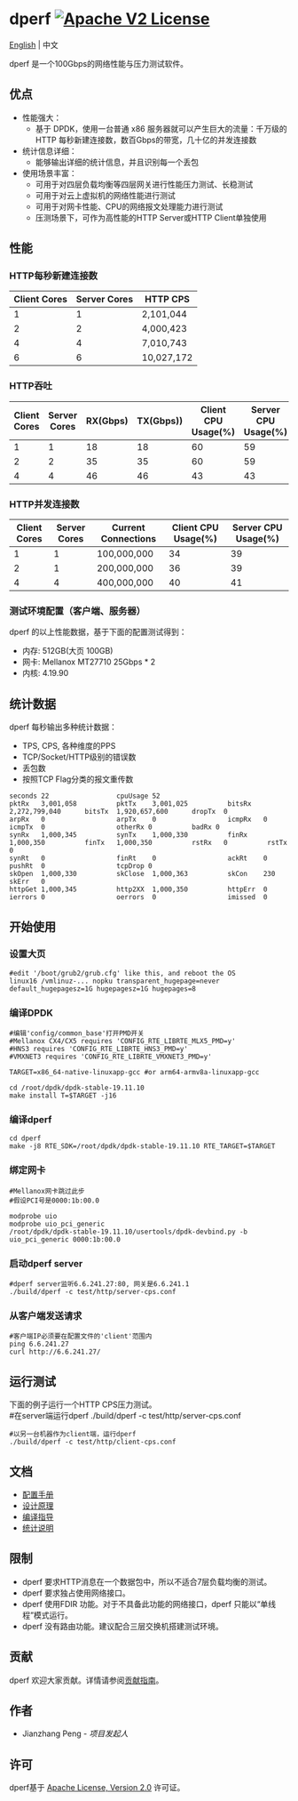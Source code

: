 # dperf [![Apache V2 License](https://img.shields.io/badge/license-Apache%20V2-blue.svg)](https://github.com/baidu/dperf/blob/main/LICENSE)

[English](README.md) | 中文

dperf 是一个100Gbps的网络性能与压力测试软件。

## 优点

- 性能强大：
  - 基于 DPDK，使用一台普通 x86 服务器就可以产生巨大的流量：千万级的 HTTP 每秒新建连接数，数百Gbps的带宽，几十亿的并发连接数
- 统计信息详细：
  - 能够输出详细的统计信息，并且识别每一个丢包
- 使用场景丰富：
  - 可用于对四层负载均衡等四层网关进行性能压力测试、长稳测试
  - 可用于对云上虚拟机的网络性能进行测试
  - 可用于对网卡性能、CPU的网络报文处理能力进行测试
  - 压测场景下，可作为高性能的HTTP Server或HTTP Client单独使用

## 性能
### HTTP每秒新建连接数
|Client Cores|Server Cores|HTTP CPS|
|------------|------------|--------|
|1|1|2,101,044|
|2|2|4,000,423|
|4|4|7,010,743|
|6|6|10,027,172|

### HTTP吞吐
|Client Cores|Server Cores|RX(Gbps)|TX(Gbps))|Client CPU Usage(%)|Server CPU Usage(%)|
|------------|------------|--------|---------|-------------------|-------------------|
|1|1|18|18|60|59|
|2|2|35|35|60|59|
|4|4|46|46|43|43|

### HTTP并发连接数
|Client Cores|Server Cores|Current Connections|Client CPU Usage(%)|Server CPU Usage(%)|
|------------|------------|-------------------|-------------------|-------------------|
|1|1|100,000,000|34|39|
|2|1|200,000,000|36|39|
|4|4|400,000,000|40|41|

### 测试环境配置（客户端、服务器）
dperf 的以上性能数据，基于下面的配置测试得到：

- 内存: 512GB(大页 100GB)
- 网卡: Mellanox MT27710 25Gbps * 2
- 内核: 4.19.90

## 统计数据
dperf 每秒输出多种统计数据：
- TPS, CPS,  各种维度的PPS
- TCP/Socket/HTTP级别的错误数
- 丢包数
- 按照TCP Flag分类的报文重传数

```
seconds 22                 cpuUsage 52
pktRx   3,001,058          pktTx    3,001,025          bitsRx   2,272,799,040      bitsTx  1,920,657,600      dropTx  0
arpRx   0                  arpTx    0                  icmpRx   0                  icmpTx  0                  otherRx 0          badRx 0
synRx   1,000,345          synTx    1,000,330          finRx    1,000,350          finTx   1,000,350          rstRx   0          rstTx 0
synRt   0                  finRt    0                  ackRt    0                  pushRt  0                  tcpDrop 0
skOpen  1,000,330          skClose  1,000,363          skCon    230                skErr   0
httpGet 1,000,345          http2XX  1,000,350          httpErr  0
ierrors 0                  oerrors  0                  imissed  0
```

## 开始使用
### 设置大页
    #edit '/boot/grub2/grub.cfg' like this, and reboot the OS
    linux16 /vmlinuz-... nopku transparent_hugepage=never default_hugepagesz=1G hugepagesz=1G hugepages=8

### 编译DPDK
    #编辑'config/common_base'打开PMD开关
    #Mellanox CX4/CX5 requires 'CONFIG_RTE_LIBRTE_MLX5_PMD=y'
    #HNS3 requires 'CONFIG_RTE_LIBRTE_HNS3_PMD=y'
    #VMXNET3 requires 'CONFIG_RTE_LIBRTE_VMXNET3_PMD=y'

    TARGET=x86_64-native-linuxapp-gcc #or arm64-armv8a-linuxapp-gcc

    cd /root/dpdk/dpdk-stable-19.11.10
    make install T=$TARGET -j16
    
### 编译dperf
    cd dperf
    make -j8 RTE_SDK=/root/dpdk/dpdk-stable-19.11.10 RTE_TARGET=$TARGET

### 绑定网卡 
    #Mellanox网卡跳过此步
    #假设PCI号是0000:1b:00.0

    modprobe uio
    modprobe uio_pci_generic
    /root/dpdk/dpdk-stable-19.11.10/usertools/dpdk-devbind.py -b uio_pci_generic 0000:1b:00.0
    
### 启动dperf server
    #dperf server监听6.6.241.27:80, 网关是6.6.241.1
    ./build/dperf -c test/http/server-cps.conf
    
### 从客户端发送请求
    #客户端IP必须要在配置文件的'client'范围内
    ping 6.6.241.27
    curl http://6.6.241.27/

## 运行测试
下面的例子运行一个HTTP CPS压力测试。    
    #在server端运行dperf
    ./build/dperf -c test/http/server-cps.conf
    
    #以另一台机器作为client端，运行dperf
    ./build/dperf -c test/http/client-cps.conf

## 文档
 - [配置手册](docs/configuration-CN.md)
 - [设计原理](docs/design-CN.md)
 - [编译指导](docs/build.md) 
 - [统计说明](docs/statistics-CN.md)

## 限制
 - dperf 要求HTTP消息在一个数据包中，所以不适合7层负载均衡的测试。
 - dperf 要求独占使用网络接口。
 - dperf 使用FDIR 功能。对于不具备此功能的网络接口，dperf 只能以“单线程”模式运行。
 - dperf 没有路由功能。建议配合三层交换机搭建测试环境。

## 贡献
dperf 欢迎大家贡献。详情请参阅[贡献指南](CONTRIBUTING.md)。

## 作者 
* Jianzhang Peng - *项目发起人*

## 许可
dperf基于 [Apache License, Version 2.0](https://www.apache.org/licenses/LICENSE-2.0) 许可证。
